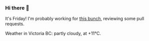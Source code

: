 ### Hi there :wave:

It's Friday! I'm probably working for [this bunch](https://github.com/kohofinancial), reviewing some pull requests.

Weather in Victoria BC: partly cloudy, at +11°C.
